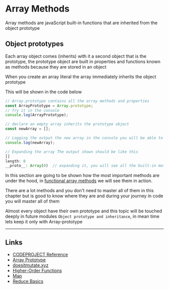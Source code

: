 # Array Methods

Array methods are javaScript built-in functions that are inherited from the object prototype

## Object prototypes

Each array object comes (inherits) with it a second object that is the prototype, the prototype object are built in properties and functions known as methods because they are stored in an object

When you create an array literal the array immediately inherits the object prototype

This will be shown in the code below

```js
// Array.prototype contains all the array methods and properties
const ArrayPrototype = Array.prototype;
// Try it in the console
console.log(ArrayPrototype);

// declare an empty array inherits the prototype object
const newArray = [];

// Logging the output the new array in the console you will be able to see hte inherited second object "the prototype object" 
console.log(newArray);

// Expanding the array The output shown should be like this 
[]
length: 0
__proto__: Array(0)  // expanding it, you will see all the built-in methods and properties thar can be used in the array

```

In this section are going to be shown how the most important methods are under the hood, in [functional array methods](array-methods/03-functional-array-methods) we will see them in action.

There are a lot methods and you don't need to master all of them in this chapter but is good to know where they are and during your journey in code you will master all of them

Almost every object have their own prototype and this topic will be touched deeply in future modules `Object prototype and inheritance`, in mean time lets keep it only with Array-prototype

---

## Links

- [CODEPROJECT Reference](https://reference.codeproject.com/book/javascript/Reference/Global_Objects/Array/prototype)
- [Array Prototype](https://www.youtube.com/watch?v=Qx70BuDB8tk&t=3s)
- [doesitmutate.xyz](https://doesitmutate.xyz/)
- [Higher-Order Functions](https://medium.com/humans-create-software/a-dirt-simple-introduction-to-higher-order-functions-in-javascript-b33bf9e19056)
- [Map](https://www.youtube.com/watch?v=bCqtb-Z5YGQ&list=PL0zVEGEvSaeEd9hlmCXrk5yUyqUag-n84&index=2)
- [Reduce Basics](https://www.youtube.com/watch?v=Wl98eZpkp-c&list=PL0zVEGEvSaeEd9hlmCXrk5yUyqUag-n84&index=3)
